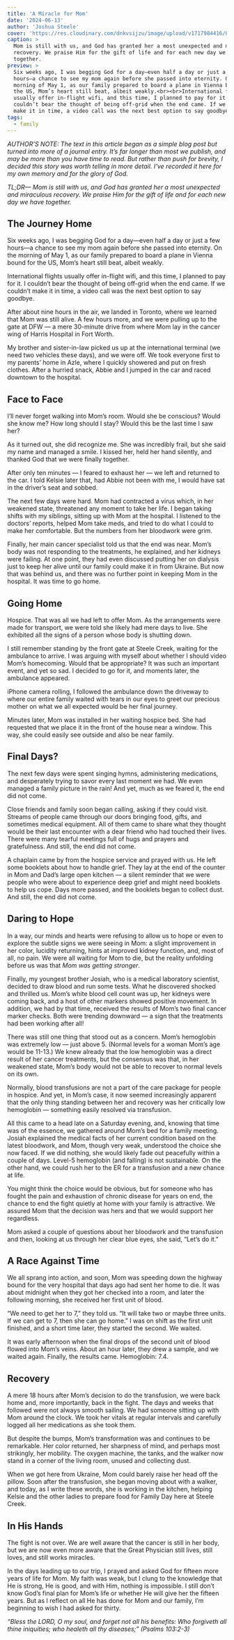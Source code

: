 ```yaml
---
title: 'A Miracle for Mom'
date: '2024-06-13'
author: 'Joshua Steele'
cover: 'https://res.cloudinary.com/dnkvsijzu/image/upload/v1717984416/OFReport/2024-06-13-a-miracle-for-mom/steele-clan-2024_iymwjk.jpg'
caption: >
  Mom is still with us, and God has granted her a most unexpected and miraculous
  recovery. We praise Him for the gift of life and for each new day we have
  together.
preview: >
  Six weeks ago, I was begging God for a day—even half a day or just a few
  hours—a chance to see my mom again before she passed into eternity. On the
  morning of May 1, as our family prepared to board a plane in Vienna bound for
  the US, Mom’s heart still beat, albeit weakly.<br><br>International flights
  usually offer in-flight wifi, and this time, I planned to pay for it. I
  couldn’t bear the thought of being off-grid when the end came. If we couldn’t
  make it in time, a video call was the next best option to say goodbye.
tags:
  - family
---
```


_AUTHOR’S NOTE: The text in this article began as a simple blog post but turned
into more of a journal entry. It’s far longer than most we publish, and may be
more than you have time to read. But rather than push for brevity, I decided
this story was worth telling in more detail. I’ve recorded it here for my own
memory and for the glory of God._

_TL;DR— Mom is still with us, and God has granted her a most unexpected and
miraculous recovery. We praise Him for the gift of life and for each new day we
have together._

<article-divider mb="6" />

## The Journey Home

Six weeks ago, I was begging God for a day—even half a day or just a few hours—a
chance to see my mom again before she passed into eternity. On the morning of
May 1, as our family prepared to board a plane in Vienna bound for the US, Mom’s
heart still beat, albeit weakly.

International flights usually offer in-flight wifi, and this time, I planned to
pay for it. I couldn’t bear the thought of being off-grid when the end came. If
we couldn’t make it in time, a video call was the next best option to say
goodbye.

After about nine hours in the air, we landed in Toronto, where we learned that
Mom was still alive. A few hours more, and we were pulling up to the gate at DFW
— a mere 30-minute drive from where Mom lay in the cancer wing of Harris
Hospital in Fort Worth.

My brother and sister-in-law picked us up at the international terminal (we need
two vehicles these days), and we were off. We took everyone first to my parents’
home in Azle, where I quickly showered and put on fresh clothes. After a hurried
snack, Abbie and I jumped in the car and raced downtown to the hospital.

## Face to Face

I’ll never forget walking into Mom’s room. Would she be conscious? Would she
know me? How long should I stay? Would this be the last time I saw her?

As it turned out, she did recognize me. She was incredibly frail, but she said
my name and managed a smile. I kissed her, held her hand silently, and thanked
God that we were finally together.

After only ten minutes — I feared to exhaust her — we left and returned to the
car. I told Kelsie later that, had Abbie not been with me, I would have sat in
the driver’s seat and sobbed.

The next few days were hard. Mom had contracted a virus which, in her weakened
state, threatened any moment to take her life. I began taking shifts with my
siblings, sitting up with Mom at the hospital. I listened to the doctors’
reports, helped Mom take meds, and tried to do what I could to make her
comfortable. But the numbers from her bloodwork were grim.

Finally, her main cancer specialist told us that the end was near. Mom’s body
was not responding to the treatments, he explained, and her kidneys were
failing. At one point, they had even discussed putting her on dialysis just to
keep her alive until our family could make it in from Ukraine. But now that was
behind us, and there was no further point in keeping Mom in the hospital. It was
time to go home.

## Going Home

Hospice. That was all we had left to offer Mom. As the arrangements were made
for transport, we were told she likely had mere days to live. She exhibited all
the signs of a person whose body is shutting down.

I still remember standing by the front gate at Steele Creek, waiting for the
ambulance to arrive. I was arguing with myself about whether I should video
Mom’s homecoming. Would that be appropriate? It was such an important event, and
yet so sad. I decided to go for it, and moments later, the ambulance appeared.

iPhone camera rolling, I followed the ambulance down the driveway to where our
entire family waited with tears in our eyes to greet our precious mother on what
we all expected would be her final journey.

Minutes later, Mom was installed in her waiting hospice bed. She had requested
that we place it in the front of the house near a window. This way, she could
easily see outside and also be near family.

## Final Days?

The next few days were spent singing hymns, administering medications, and
desperately trying to savor every last moment we had. We even managed a family
picture in the rain! And yet, much as we feared it, the end did not come.

Close friends and family soon began calling, asking if they could visit. Streams
of people came through our doors bringing food, gifts, and sometimes medical
equipment. All of them came to share what they thought would be their last
encounter with a dear friend who had touched their lives. There were many
tearful meetings full of hugs and prayers and gratefulness. And still, the end
did not come.

A chaplain came by from the hospice service and prayed with us. He left some
booklets about how to handle grief. They lay at the end of the counter in Mom
and Dad’s large open kitchen — a silent reminder that we were people who were
about to experience deep grief and might need booklets to help us cope. Days
more passed, and the booklets began to collect dust. And still, the end did not
come.

## Daring to Hope

In a way, our minds and hearts were refusing to allow us to hope or even to
explore the subtle signs we were seeing in Mom: a slight improvement in her
color, lucidity returning, hints at improved kidney function, and, most of all,
no pain. We were all waiting for Mom to die, but the reality unfolding before us
was that _Mom was getting stronger_.

Finally, my youngest brother Josiah, who is a medical laboratory scientist,
decided to draw blood and run some tests. What he discovered shocked and
thrilled us. Mom’s white blood cell count was up, her kidneys were coming back,
and a host of other markers showed positive movement. In addition, we had by
that time, received the results of Mom’s two final cancer marker checks. Both
were trending downward — a sign that the treatments had been working after all!

There was still one thing that stood out as a concern. Mom’s hemoglobin was
extremely low — just above 5. (Normal levels for a woman Mom’s age would be
11-13.) We knew already that the low hemoglobin was a direct result of her
cancer treatments, but the consensus was that, in her weakened state, Mom’s body
would not be able to recover to normal levels on its own.

Normally, blood transfusions are not a part of the care package for people in
hospice. And yet, in Mom’s case, it now seemed increasingly apparent that the
only thing standing between her and recovery was her critically low hemoglobin —
something easily resolved via transfusion.

All this came to a head late on a Saturday evening, and, knowing that time was
of the essence, we gathered around Mom’s bed for a family meeting. Josiah
explained the medical facts of her current condition based on the latest
bloodwork, and Mom, though very weak, understood the choice she now faced. If we
did nothing, she would likely fade out peacefully within a couple of days.
Level-5 hemoglobin (and falling) is not sustainable. On the other hand, we could
rush her to the ER for a transfusion and a new chance at life.

You might think the choice would be obvious, but for someone who has fought the
pain and exhaustion of chronic disease for years on end, the chance to end the
fight quietly at home with your family is attractive. We assured Mom that the
decision was hers and that we would support her regardless.

Mom asked a couple of questions about her bloodwork and the transfusion and
then, looking at us through her clear blue eyes, she said, “Let’s do it.”

## A Race Against Time

We all sprang into action, and soon, Mom was speeding down the highway bound for
the very hospital that days ago had sent her home to die. It was about midnight
when they got her checked into a room, and later the following morning, she
received her first unit of blood.

“We need to get her to 7,” they told us. “It will take two or maybe three units.
If we can get to 7, then she can go home.” I was on shift as the first unit
finished, and a short time later, they started the second. We waited.

It was early afternoon when the final drops of the second unit of blood flowed
into Mom’s veins. About an hour later, they drew a sample, and we waited again.
Finally, the results came. Hemoglobin: 7.4.

## Recovery

A mere 18 hours after Mom’s decision to do the transfusion, we were back home
and, more importantly, back in the fight. The days and weeks that followed were
not always smooth sailing. We had someone sitting up with Mom around the clock.
We took her vitals at regular intervals and carefully logged all her medications
as she took them.

But despite the bumps, Mom’s transformation was and continues to be remarkable.
Her color returned, her sharpness of mind, and perhaps most strikingly, her
mobility. The oxygen machine, the tanks, and the walker now stand in a corner of
the living room, unused and collecting dust.

When we got here from Ukraine, Mom could barely raise her head off the pillow.
Soon after the transfusion, she began moving about with a walker, and today, as
I write these words, she is working in the kitchen, helping Kelsie and the other
ladies to prepare food for Family Day here at Steele Creek.

## In His Hands

The fight is not over. We are well aware that the cancer is still in her body,
but we are now even more aware that the Great Physician still lives, still
loves, and still works miracles.

In the days leading up to our trip, I prayed and asked God for fifteen more
years of life for Mom. My faith was weak, but I clung to the knowledge that He
is strong, He is good, and with Him, nothing is impossible. I still don’t know
God’s final plan for Mom’s life or whether He will give her the fifteen years.
But as I reflect on all He has done for Mom and our family, I’m beginning to
wish I had asked for thirty.

_“Bless the LORD, O my soul, and forget not all his benefits: Who forgiveth all
thine iniquities; who healeth all thy diseases;” (Psalms 103:2-3)_

<article-image publicId="OFReport/2024-06-13-a-miracle-for-mom/steele-grandkids-2024_jbwdal" width="768" caption="Nana and Granddad together with their 19 grandchildren" />
